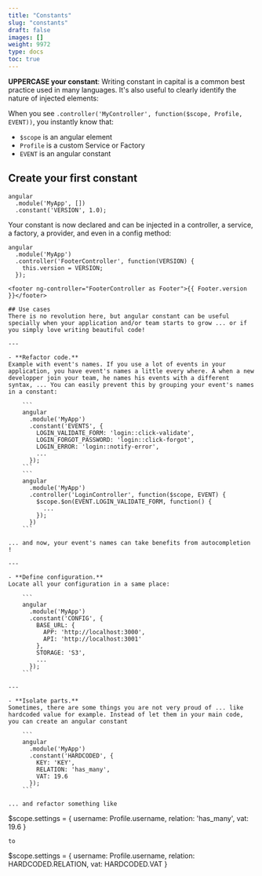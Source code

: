 ```yaml
---
title: "Constants"
slug: "constants"
draft: false
images: []
weight: 9972
type: docs
toc: true
---
```


**UPPERCASE your constant**: Writing constant in capital is a common best practice used in many languages. It's also useful to clearly identify the nature of injected elements:

When you see `.controller('MyController', function($scope, Profile, EVENT))`, you instantly know that:
- `$scope` is an angular element
- `Profile` is a custom Service or Factory
- `EVENT` is an angular constant

## Create your first constant
```
angular
  .module('MyApp', [])
  .constant('VERSION', 1.0);
```

Your constant is now declared and can be injected in a controller, a service, a factory, a provider, and even in a config method:

```
angular
  .module('MyApp')
  .controller('FooterController', function(VERSION) {
    this.version = VERSION;
  });
```

```
<footer ng-controller="FooterController as Footer">{{ Footer.version }}</footer>

## Use cases
There is no revolution here, but angular constant can be useful specially when your application and/or team starts to grow ... or if you simply love writing beautiful code!

---

- **Refactor code.**
Example with event's names. If you use a lot of events in your application, you have event's names a little every where. A when a new developper join your team, he names his events with a different syntax, ... You can easily prevent this by grouping your event's names in a constant:

    ```
    angular
      .module('MyApp')
      .constant('EVENTS', {
        LOGIN_VALIDATE_FORM: 'login::click-validate',
        LOGIN_FORGOT_PASSWORD: 'login::click-forgot',
        LOGIN_ERROR: 'login::notify-error',
        ...
      });
    ```
    ```
    angular
      .module('MyApp')
      .controller('LoginController', function($scope, EVENT) {
        $scope.$on(EVENT.LOGIN_VALIDATE_FORM, function() {
          ...
        });
      })
    ```

... and now, your event's names can take benefits from autocompletion !

---

- **Define configuration.**
Locate all your configuration in a same place:

    ```
    angular
      .module('MyApp')
      .constant('CONFIG', {
        BASE_URL: {
          APP: 'http://localhost:3000',
          API: 'http://localhost:3001'
        },
        STORAGE: 'S3',
        ...
      });
    ```

---

- **Isolate parts.**
Sometimes, there are some things you are not very proud of ... like hardcoded value for example. Instead of let them in your main code, you can create an angular constant

    ```
    angular
      .module('MyApp')
      .constant('HARDCODED', {
        KEY: 'KEY',
        RELATION: 'has_many',
        VAT: 19.6
      });
    ```

... and refactor something like
```
$scope.settings = {
  username: Profile.username,
  relation: 'has_many',
  vat: 19.6
}
```
to
```
$scope.settings = {
  username: Profile.username,
  relation: HARDCODED.RELATION,
  vat: HARDCODED.VAT
}
```

